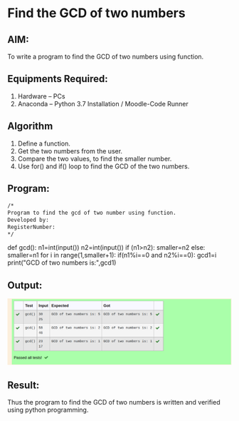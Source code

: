 # Find the GCD of two numbers

## AIM:
To write a program to find the GCD of two numbers using function.

## Equipments Required:
1. Hardware – PCs
2. Anaconda – Python 3.7 Installation / Moodle-Code Runner

## Algorithm
1. Define a function.
2. Get the two numbers from the user.
3. Compare the two values, to find the smaller number.
4. Use for() and if() loop to find the GCD of the two numbers.

## Program:
```
/*
Program to find the gcd of two number using function.
Developed by: 
RegisterNumber:  
*/
```
def gcd():
    n1=int(input())
    n2=int(input())
    if (n1>n2):
        smaller=n2
    else:
        smaller=n1
    for i in range(1,smaller+1):
        if(n1%i==0 and n2%i==0):
            gcd1=i
    print("GCD of two numbers is:",gcd1)

## Output:
![gcd of two number](./Screenshot%20from%202023-01-03%2023-11-31.png)


## Result:
Thus the program to find the GCD of two numbers is written and verified using python programming.
